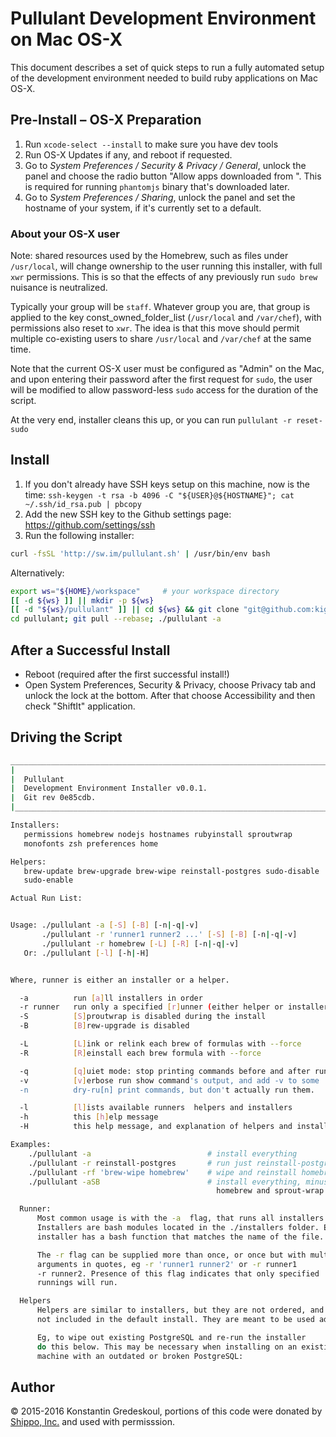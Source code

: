 # Pullulant Development Environment on Mac OS-X

This document describes a set of quick steps to run a fully automated setup of the development
environment needed to build ruby applications on Mac OS-X.

## Pre-Install – OS-X Preparation

  1. Run `xcode-select --install` to make sure you have dev tools
  2. Run OS-X Updates if any, and reboot if requested.
  3. Go to _System Preferences / Security & Privacy / General_, unlock the panel and choose the radio button "Allow apps downloaded from <Anywhere>". This is required for running `phantomjs` binary that's downloaded later.
  4. Go to _System Preferences / Sharing_, unlock the panel and set the hostname of your system, if it's currently set to a default.

### About your OS-X user

Note: shared resources used by the Homebrew, such as files under `/usr/local`, will change ownership
to the user running this installer, with full `xwr` permissions. This is so that the effects of any previously run `sudo brew` nuisance is neutralized.

Typically your group will be `staff`.  Whatever group you are, that group is applied to the key const_owned_folder_list (`/usr/local` and `/var/chef`), with permissions also reset to `xwr`. The idea is that this move should permit multiple co-existing users to share `/usr/local` and `/var/chef` at the same time.  

Note that the current OS-X user must be configured as "Admin" on the Mac, and upon entering their password after the first request for `sudo`, the user will be modified to allow password-less `sudo` access for the duration of the script.

At the very end, installer cleans this up, or you can run `pullulant -r reset-sudo`


## Install

  1. If you don't already have SSH keys setup on this machine, now is the time: `ssh-keygen -t rsa -b 4096 -C "${USER}@${HOSTNAME}"; cat ~/.ssh/id_rsa.pub | pbcopy`
  2. Add the new SSH key to the Github settings page: https://github.com/settings/ssh
  3. Run the following installer:

```bash
curl -fsSL 'http://sw.im/pullulant.sh' | /usr/bin/env bash
```

Alternatively:

```bash
export ws="${HOME}/workspace"     # your workspace directory
[[ -d ${ws} ]] || mkdir -p ${ws}
[[ -d "${ws}/pullulant" ]] || cd ${ws} && git clone "git@github.com:kigster/pullulant.git"
cd pullulant; git pull --rebase; ./pullulant -a
```

## After a Successful Install

 * Reboot (required after the first successful install!)
 * Open System Preferences, Security & Privacy, choose Privacy tab and unlock the lock at the bottom. After that choose Accessibility and then check "ShiftIt" application.

## Driving the Script


```bash
_____________________________________________________________________________________
|                                                                                   |
|  Pullulant                                                                        |
|  Development Environment Installer v0.0.1.                                        |
|  Git rev 0e85cdb.                                                                 |
|___________________________________________________________________________________|

Installers:
   permissions homebrew nodejs hostnames rubyinstall sproutwrap
   monofonts zsh preferences home

Helpers:
   brew-update brew-upgrade brew-wipe reinstall-postgres sudo-disable
   sudo-enable

Actual Run List:


Usage: ./pullulant -a [-S] [-B] [-n|-q|-v]
       ./pullulant -r 'runner1 runner2 ...' [-S] [-B] [-n|-q|-v]
       ./pullulant -r homebrew [-L] [-R] [-n|-q|-v]
   Or: ./pullulant [-l] [-h|-H]


Where, runner is either an installer or a helper.

  -a          run [a]ll installers in order
  -r runner   run only a specified [r]unner (either helper or installer)
  -S          [S]proutwrap is disabled during the install
  -B          [B]rew-upgrade is disabled

  -L          [L]ink or relink each brew of formulas with --force
  -R          [R]einstall each brew formula with --force

  -q          [q]uiet mode: stop printing commands before and after run.
  -v          [v]erbose run show command's output, and add -v to some
  -n          dry-ru[n] print commands, but don't actually run them.

  -l          [l]ists available runners  helpers and installers
  -h          this [h]elp message
  -H          this help message, and explanation of helpers and installers

Examples:
    ./pullulant -a                          # install everything
    ./pullulant -r reinstall-postgres       # run just reinstall-postgres
    ./pullulant -rf 'brew-wipe homebrew'    # wipe and reinstall homebrew
    ./pullulant -aSB                        # install everything, minus
                                              homebrew and sprout-wrap

  Runner:
      Most common usage is with the -a  flag, that runs all installers.
      Installers are bash modules located in the ./installers folder. Each
      installer has a bash function that matches the name of the file.

      The -r flag can be supplied more than once, or once but with multiple
      arguments in quotes, eg -r 'runner1 runner2' or -r runner1
      -r runner2. Presence of this flag indicates that only specified
      runnings will run.

  Helpers
      Helpers are similar to installers, but they are not ordered, and are
      not included in the default install. They are meant to be used ad-hoc.

      Eg, to wipe out existing PostgreSQL and re-run the installer
      do this below. This may be necessary when installing on an existing
      machine with an outdated or broken PostgreSQL:
```

## Author

&copy; 2015-2016 Konstantin Gredeskoul, portions of this code were donated by [Shippo, Inc.](http://goshippo.com) and used with permisssion.
